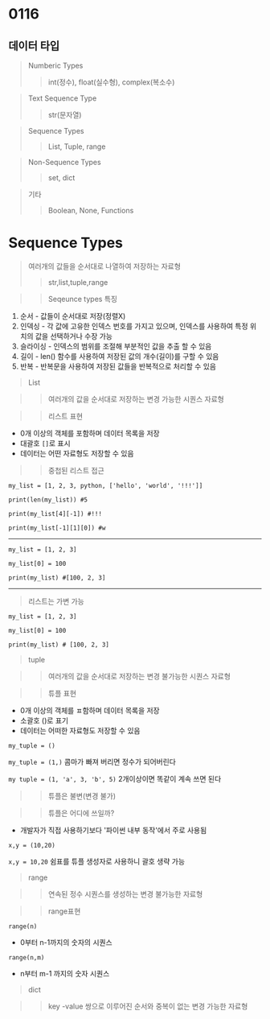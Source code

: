# 0116

## 데이터 타입

> Numberic Types
>> int(정수), float(실수형), complex(복소수)

> Text Sequence Type
>> str(문자열)

> Sequence Types
>>List, Tuple, range

>Non-Sequence Types
>> set, dict

> 기타
>> Boolean, None, Functions

# Sequence Types
> 여러개의 값들을 순서대로 나열하여 저장하는 자료형 
>> str,list,tuple,range

>> Seqeunce types 특징 
1. 순서 - 값들이 순서대로 저장(정렬X) 
2. 인덱싱 - 각 값에 고유한 인덱스 번호를 가지고 있으며, 
인덱스를 사용하여 특정 위치의 값을 선택하거나 수장 가능
3. 슬라이싱 - 인덱스의 범위를 조절해 부분적인 값을 추출 할 수 있음
4. 길이 - len() 함수를 사용하여 저장된 값의 개수(길이)를 구할 수 있음
5. 반복 - 반복문을 사용하여 저장된 값들을 반복적으로 처리할 수 있음

>List 

>> 여러개의 값을 순서대로 저장하는 변경 가능한 시퀀스 자료형

>> 리스트 표현

- 0개 이상의 객체를 포함하며 데이터 목록을 저장
- 대괄호 `[]`로 표시 
- 데이터는 어떤 자료형도 저장할 수 있음

>>중첩된 리스트 접근

`my_list = [1, 2, 3, python, ['hello', 'world', '!!!']]`

`print(len(my_list)) #5`

`print(my_list[4][-1]) #!!!`

`print(my_list[-1][1][0]) #w`

---

`my_list = [1, 2, 3]`

`my_list[0] = 100 `

`print(my_list) #[100, 2, 3]`

---

> 리스트는 가변 가능

`my_list = [1, 2, 3]`

`my_list[0] = 100`


`print(my_list) # [100, 2, 3]`


>tuple

>>여러개의 값을 순서대로 저장하는 변경 불가능한 시퀀스 자료형

>>튜플 표현
- 0개 이상의 객체를 ㅍ함하며 데이터 목록을 저장
- 소괄호 ()로 표기
- 데이터는 어떠한 자료형도 저장할 수 있음

`my_tuple = ()`

`my_tuple = (1,)` 콤마가 빠져 버리면 정수가 되어버린다

`my tuple = (1, 'a', 3, 'b', 5)` 2개이상이면 똑같이 계속 쓰면 된다

>>튜플은 불변(변경 불가)

>>튜플은 어디에 쓰일까?

- 개발자가 직접 사용하기보다 '파이썬 내부 동작'에서 주로 사용됨

`x,y = (10,20)` 

`x,y = 10,20` 쉼표를 튜플 생성자로 사용하니 괄호 생략 가능

>range

>>연속된 정수 시퀀스를 생성하는 변경 불가능한 자료형

>>range표현

`range(n)`

- 0부터 n-1까지의 숫자의 시퀀스

`range(n,m)`

- n부터 m-1 까지의 숫자 시퀀스

>dict

>>key -value 쌍으로 이루어진 순서와 중복이 없는 변경 가능한 자료형

